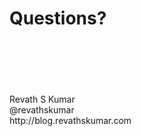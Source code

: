 # Questions?

<br/>
<br/>
<br/>
<br/>
<br/>
<div class="speaker-info">
    <div>Revath S Kumar</div>
    <div>@revathskumar</div>
    <div>http://blog.revathskumar.com</div>
</div>

